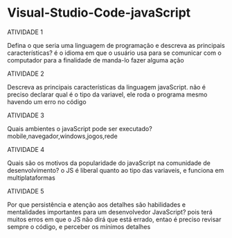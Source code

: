 # Visual-Studio-Code-javaScript

ATIVIDADE 1

Defina o que seria uma linguagem de programação e descreva as principais características?
é o idioma em que o usuário usa para se comunicar com o computador para a finalidade de manda-lo fazer alguma ação

ATIVIDADE 2

Descreva as principais características da linguagem javaScript.
não é preciso declarar qual é o tipo da variavel, ele roda o programa mesmo havendo um erro no código

ATIVIDADE 3

Quais ambientes o javaScript pode ser executado?
mobile,navegador,windows,jogos,rede

ATIVIDADE 4

Quais são os motivos da popularidade do javaScript na comunidade de desenvolvimento?
o JS é liberal quanto ao tipo das variaveis, e funciona em multiplataformas

ATIVIDADE 5

Por que persistência e atenção aos detalhes são habilidades e mentalidades importantes para um desenvolvedor JavaScript?
pois terá muitos erros em que o JS não dirá que está errado, entao é preciso revisar sempre o código, e perceber os mínimos detalhes
